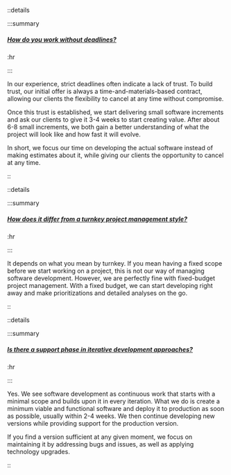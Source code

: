 ::details

:::summary

##### [How do you work without deadlines?]()

:hr

:::

In our experience, strict deadlines often indicate a lack of trust. To build
trust, our initial offer is always a time-and-materials-based contract, allowing
our clients the flexibility to cancel at any time without compromise.

Once this trust is established, we start delivering small software increments
and ask our clients to give it 3-4 weeks to start creating value. After about
6-8 small increments, we both gain a better understanding of what the project
will look like and how fast it will evolve.

In short, we focus our time on developing the actual software instead of making
estimates about it, while giving our clients the opportunity to cancel at any
time.

::

::details

:::summary

##### [How does it differ from a turnkey project management style?]()

:hr

:::

It depends on what you mean by turnkey. If you mean having a fixed scope before
we start working on a project, this is not our way of managing software
development. However, we are perfectly fine with fixed-budget project
management. With a fixed budget, we can start developing right away and make
prioritizations and detailed analyses on the go.

::

::details

:::summary

##### [Is there a support phase in iterative development approaches?]()

:hr

:::

Yes. We see software development as continuous work that starts with a minimal
scope and builds upon it in every iteration. What we do is create a minimum
viable and functional software and deploy it to production as soon as possible,
usually within 2-4 weeks. We then continue developing new versions while
providing support for the production version.

If you find a version sufficient at any given moment, we focus on maintaining it
by addressing bugs and issues, as well as applying technology upgrades.

::
